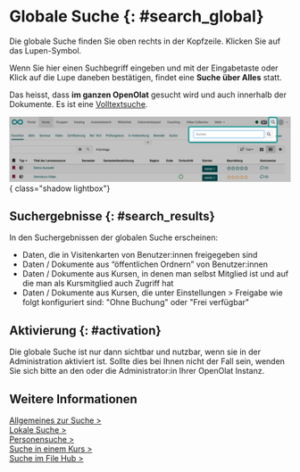 # Globale Suche {: #search_global}

Die globale Suche finden Sie oben rechts in der Kopfzeile. Klicken Sie auf das Lupen-Symbol.

Wenn Sie hier einen Suchbegriff eingeben und mit der Eingabetaste oder Klick auf die Lupe daneben bestätigen, findet eine **Suche über Alles** statt.

Das heisst, dass **im ganzen OpenOlat** gesucht wird und auch innerhalb der Dokumente. Es ist eine [Volltextsuche](Search_General.de.md#full_text_search).

![search_global_v1_de.png](assets/search_global_v1_de.png){ class="shadow lightbox"}


## Suchergebnisse {: #search_results}

In den Suchergebnissen der globalen Suche erscheinen:

* Daten, die in Visitenkarten von Benutzer:innen freigegeben sind
* Daten / Dokumente aus “öffentlichen Ordnern” von Benutzer:innen
* Daten / Dokumente aus Kursen, in denen man selbst Mitglied ist und auf die man als Kursmitglied auch Zugriff hat
* Daten / Dokumente aus Kursen, die unter Einstellungen > Freigabe wie folgt konfiguriert sind: "Ohne Buchung" oder "Frei verfügbar"


## Aktivierung {: #activation}

Die globale Suche ist nur dann sichtbar und nutzbar, wenn sie in der Administration
aktiviert ist. Sollte dies bei Ihnen nicht der Fall sein, wenden Sie sich
bitte an den oder die Administrator:in Ihrer OpenOlat Instanz.


## Weitere Informationen

[Allgemeines zur Suche >](Search_General.de.md)<br>
[Lokale Suche >](Search_Local.de.md)<br>
[Personensuche >](Search_Person.de.md)<br>
[Suche in einem Kurs >](Search_in_Course.de.md)<br>
[Suche im File Hub >](Search_in_FileHub.de.md)<br>
